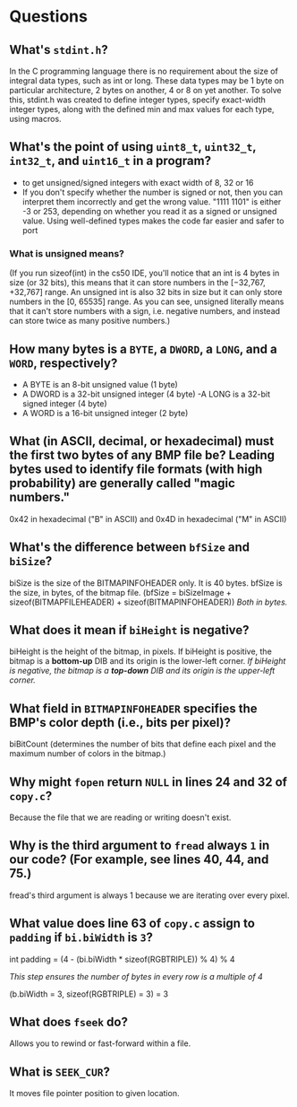 # Questions

## What's `stdint.h`?

In the C programming language there is no requirement about the size of integral data types, such as int or long. These data types may be 1 byte on particular architecture, 2 bytes on another, 4 or 8 on yet another. To solve this, stdint.h was created to define integer types, specify exact-width integer types, along with the defined min and max values for each type, using macros.

## What's the point of using `uint8_t`, `uint32_t`, `int32_t`, and `uint16_t` in a program?

- to get unsigned/signed integers with exact width of 8, 32 or 16
- If you don't specify whether the number is signed or not, then you can interpret them incorrectly and get the wrong value. "1111 1101" is either -3 or 253, depending on whether you read it as a signed or unsigned value. Using well-defined types makes the code far easier and safer to port

### What is unsigned means?

(If you run sizeof(int) in the cs50 IDE, you'll notice that an int is 4 bytes in size (or 32 bits), this means that it can store numbers in the [−32,767, +32,767] range. An unsigned int is also 32 bits in size but it can only store numbers in the [0, 65535] range. As you can see, unsigned literally means that it can't store numbers with a sign, i.e. negative numbers, and instead can store twice as many positive numbers.)

## How many bytes is a `BYTE`, a `DWORD`, a `LONG`, and a `WORD`, respectively?

- A BYTE is an 8-bit unsigned value (1 byte)
- A DWORD is a 32-bit unsigned integer (4 byte)
-A LONG is a 32-bit signed integer (4 byte)
- A WORD is a 16-bit unsigned integer (2 byte)

## What (in ASCII, decimal, or hexadecimal) must the first two bytes of any BMP file be? Leading bytes used to identify file formats (with high probability) are generally called "magic numbers."

0x42 in hexadecimal ("B" in ASCII) and 0x4D in hexadecimal ("M" in ASCII) 

## What's the difference between `bfSize` and `biSize`?

biSize is the size of the BITMAPINFOHEADER only. It is 40 bytes.
bfSize is the size, in bytes, of the bitmap file. (bfSize = biSizeImage + sizeof(BITMAPFILEHEADER) + sizeof(BITMAPINFOHEADER)) *Both in bytes.*

## What does it mean if `biHeight` is negative? 

biHeight is the height of the bitmap, in pixels. If biHeight is positive, the bitmap is a **bottom-up** DIB and its origin is the lower-left corner. *If biHeight is negative, the bitmap is a **top-down** DIB and its origin is the upper-left corner.*

## What field in `BITMAPINFOHEADER` specifies the BMP's color depth (i.e., bits per pixel)?

biBitCount (determines the number of bits that define each pixel and the maximum number of colors in the bitmap.)

## Why might `fopen` return `NULL` in lines 24 and 32 of `copy.c`?

Because the file that we are reading or writing doesn't exist.

## Why is the third argument to `fread` always `1` in our code? (For example, see lines 40, 44, and 75.)

fread's third argument is always 1 because we are iterating over every pixel.

## What value does line 63 of `copy.c` assign to `padding` if `bi.biWidth` is `3`?

int padding = (4 - (bi.biWidth * sizeof(RGBTRIPLE)) % 4) % 4 

*This step ensures the number of bytes in every row is a multiple of 4*

(b.biWidth = 3, sizeof(RGBTRIPLE) = 3)
= 3

## What does `fseek` do?

Allows you to rewind or fast-forward within a file.

## What is `SEEK_CUR`?

It moves file pointer position to given location.
